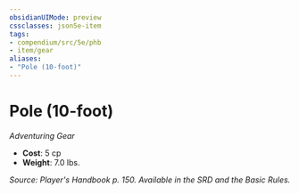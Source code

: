 ```yaml
---
obsidianUIMode: preview
cssclasses: json5e-item
tags:
- compendium/src/5e/phb
- item/gear
aliases: 
- "Pole (10-foot)"
---
```

# Pole (10-foot)
*Adventuring Gear*  

- **Cost**: 5 cp
- **Weight**: 7.0 lbs.

*Source: Player's Handbook p. 150. Available in the SRD and the Basic Rules.*